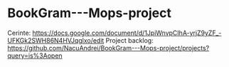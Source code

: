 # BookGram---Mops-project

Cerinte: https://docs.google.com/document/d/1JpiWnvpCIhA-yrjZ9yZF_-UFKGk2SWH86N4HVJqglxo/edit
Project backlog: https://github.com/NacuAndrei/BookGram---Mops-project/projects?query=is%3Aopen
